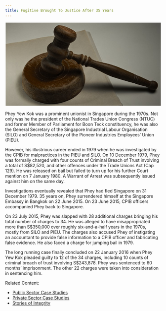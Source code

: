 ```yaml
---
title: Fugitive Brought To Justice After 35 Years
---
```


<img src="/images/case/case_pub_brought-to-justice1.jpg" alt="Fugitive Brought To Justice After 35 Years">

Phey Yew Kok was a prominent unionist in Singapore during the 1970s. Not only was he the president of the National Trades Union Congress (NTUC) and former Member of Parliament for Boon Teck constituency, he was also the General Secretary of the Singapore Industrial Labour Organisation (SILO) and General Secretary of the Pioneer Industries Employees’ Union (PIEU).

However, his illustrious career ended in 1979 when he was investigated by the CPIB for malpractices in the PIEU and SILO. On 10 December 1979, Phey was formally charged with four counts of Criminal Breach of Trust involving a total of S$82,520, and other offences under the Trade Unions Act (Cap 129). He was released on bail but failed to turn up for his further Court mention on 7 January 1980. A Warrant of Arrest was subsequently issued against him on the same day.

Investigations eventually revealed that Phey had fled Singapore on 31 December 1979. 35 years on, Phey surrendered himself at the Singapore Embassy in Bangkok on 22 June 2015. On 23 June 2015, CPIB officers accompanied Phey back to Singapore.

On 23 July 2015, Phey was slapped with 28 additional charges bringing his total number of charges to 34. He was alleged to have misappropriated more than S$350,000 over roughly six-and-a-half years in the 1970s, mostly from SILO and PIEU. The charges also accused Phey of instigating an accountant to provide false information to a CPIB officer and fabricating false evidence. He also faced a charge for jumping bail in 1979.

The long running case finally concluded on 22 January 2016 when Phey Yew Kok pleaded guilty to 12 of the 34 charges, including 10 counts of criminal breach of trust involving S$243,878.  Phey was sentenced to 60 months’ imprisonment. The other 22 charges were taken into consideration in sentencing him.


Related Content:

* [Public Sector Case Studies](/about-corruption/case-studies/public-sector/)
* [Private Sector Case Studies](/about-corruption/case-studies/private-sector/)
* [Stories of Integrity](/about-corruption/case-studies/stories-of-integrity/)
